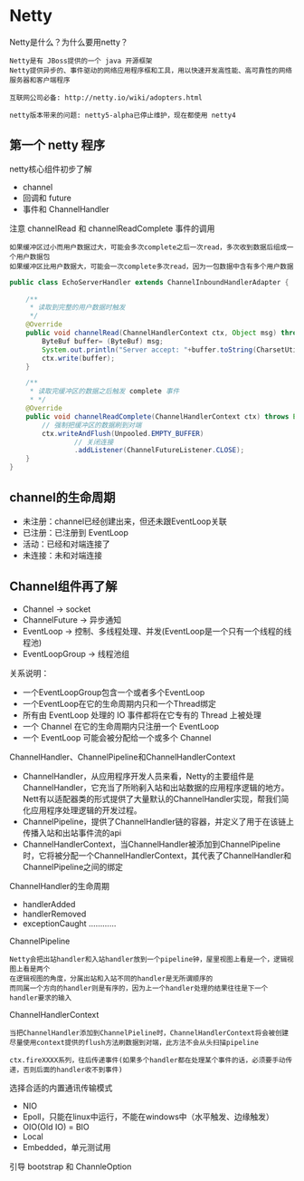 # Netty

Netty是什么？为什么要用netty？

    Netty是有 JBoss提供的一个 java 开源框架
    Netty提供异步的、事件驱动的网络应用程序框和工具，用以快速开发高性能、高可靠性的网络服务器和客户端程序
    
    互联网公司必备: http://netty.io/wiki/adopters.html

    netty版本带来的问题: netty5-alpha已停止维护，现在都使用 netty4
    
## 第一个 netty 程序

netty核心组件初步了解

- channel
- 回调和 future
- 事件和 ChannelHandler

注意 channelRead 和 channelReadComplete 事件的调用

    如果缓冲区过小而用户数据过大，可能会多次complete之后一次read，多次收到数据后组成一个用户数据包
    如果缓冲区比用户数据大，可能会一次complete多次read，因为一包数据中含有多个用户数据

```java
public class EchoServerHandler extends ChannelInboundHandlerAdapter {
    
    /**
     * 读取到完整的用户数据时触发
     */
    @Override
    public void channelRead(ChannelHandlerContext ctx, Object msg) throws Exception {
        ByteBuf buffer= (ByteBuf) msg;
        System.out.println("Server accept: "+buffer.toString(CharsetUtil.UTF_8));
        ctx.write(buffer);
    }

    /**
     * 读取完缓冲区的数据之后触发 complete 事件
     * */
    @Override
    public void channelReadComplete(ChannelHandlerContext ctx) throws Exception {
        // 强制把缓冲区的数据刷到对端
        ctx.writeAndFlush(Unpooled.EMPTY_BUFFER)
                // 关闭连接
                .addListener(ChannelFutureListener.CLOSE);
    }
}
```

## channel的生命周期

- 未注册：channel已经创建出来，但还未跟EventLoop关联
- 已注册：已注册到 EventLoop
- 活动：已经和对端连接了
- 未连接：未和对端连接

## Channel组件再了解

- Channel -> socket
- ChannelFuture -> 异步通知
- EventLoop -> 控制、多线程处理、并发(EventLoop是一个只有一个线程的线程池)
- EventLoopGroup -> 线程池组

关系说明：

- 一个EventLoopGroup包含一个或者多个EventLoop
- 一个EventLoop在它的生命周期内只和一个Thread绑定
- 所有由 EventLoop 处理的 IO 事件都将在它专有的 Thread 上被处理
- 一个 Channel 在它的生命周期内只注册一个 EventLoop
- 一个 EventLoop 可能会被分配给一个或多个 Channel

ChannelHandler、ChannelPipeline和ChannelHandlerContext

- ChannelHandler，从应用程序开发人员来看，Netty的主要组件是ChannelHandler，它充当了所哟剢入站和出站数据的应用程序逻辑的地方。Nett有以适配器类的形式提供了大量默认的ChannelHandler实现，帮我们简化应用程序处理逻辑的开发过程。
- ChannelPipeline，提供了ChannelHandler链的容器，并定义了用于在该链上传播入站和出站事件流的api
- ChannelHandlerContext，当ChannelHandler被添加到ChannelPipeline时，它将被分配一个ChannelHandlerContext，其代表了ChannelHandler和ChannelPipeline之间的绑定

ChannelHandler的生命周期

- handlerAdded
- handlerRemoved
- exceptionCaught
…………

ChannelPipeline

    Netty会把出站handler和入站handler放到一个pipeline钟，屋里视图上看是一个，逻辑视图上看是两个
    在逻辑视图的角度，分属出站和入站不同的handler是无所谓顺序的
    而同属一个方向的handler则是有序的，因为上一个handler处理的结果往往是下一个handler要求的输入
    
ChannelHandlerContext

    当把ChannelHandler添加到ChannelPieline时，ChannelHandlerContext将会被创建
    尽量使用context提供的flush方法刷数据到对端，此方法不会从头扫描pipeline
    
    ctx.fireXXXX系列，往后传递事件(如果多个handler都在处理某个事件的话，必须要手动传递，否则后面的handler收不到事件)
    
选择合适的内置通讯传输模式

- NIO
- Epoll，只能在linux中运行，不能在windows中（水平触发、边缘触发）
- OIO(Old IO) = BIO
- Local
- Embedded，单元测试用

引导 bootstrap 和 ChannleOption